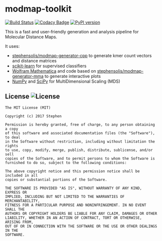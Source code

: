 # modmap-toolkit

[![Build Status](https://travis-ci.org/stephensolis/modmap-toolkit.svg?branch=master)](https://travis-ci.org/stephensolis/modmap-toolkit)
[![Codacy Badge](https://api.codacy.com/project/badge/Grade/2286db6fde1d4b729127f820d7896cd0)](https://www.codacy.com/app/stephensolis/modmap-toolkit)
[![PyPI version](https://badge.fury.io/py/modmap-toolkit.svg)](https://badge.fury.io/py/modmap-toolkit)

This is a fast and user-friendly generation and analysis pipeline for Molecular Distance Maps.

It uses:

- [stephensolis/modmap-generator-cpp](https://github.com/stephensolis/modmap-generator-cpp) to generate kmer count vectors and distance matrices
- [scikit-learn](http://scikit-learn.org/) for supervised classifiers
- [Wolfram Mathematica](https://www.wolfram.com/mathematica/) and code based on [stephensolis/modmap-generator-mma](https://github.com/stephensolis/modmap-generator-mma) to generate interactive plots
- [NumPy](http://www.numpy.org/) and [SciPy](https://www.scipy.org/) for MultiDimensional Scaling (MDS)

## License ![License](http://img.shields.io/:license-mit-blue.svg)

    The MIT License (MIT)

    Copyright (c) 2017 Stephen

    Permission is hereby granted, free of charge, to any person obtaining a copy
    of this software and associated documentation files (the "Software"), to deal
    in the Software without restriction, including without limitation the rights
    to use, copy, modify, merge, publish, distribute, sublicense, and/or sell
    copies of the Software, and to permit persons to whom the Software is
    furnished to do so, subject to the following conditions:

    The above copyright notice and this permission notice shall be included in all
    copies or substantial portions of the Software.

    THE SOFTWARE IS PROVIDED "AS IS", WITHOUT WARRANTY OF ANY KIND, EXPRESS OR
    IMPLIED, INCLUDING BUT NOT LIMITED TO THE WARRANTIES OF MERCHANTABILITY,
    FITNESS FOR A PARTICULAR PURPOSE AND NONINFRINGEMENT. IN NO EVENT SHALL THE
    AUTHORS OR COPYRIGHT HOLDERS BE LIABLE FOR ANY CLAIM, DAMAGES OR OTHER
    LIABILITY, WHETHER IN AN ACTION OF CONTRACT, TORT OR OTHERWISE, ARISING FROM,
    OUT OF OR IN CONNECTION WITH THE SOFTWARE OR THE USE OR OTHER DEALINGS IN THE
    SOFTWARE.
